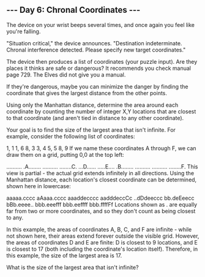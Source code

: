 ## --- Day 6: Chronal Coordinates ---
   The device on your wrist beeps several times, and once again you feel like you're falling.

   "Situation critical," the device announces. "Destination indeterminate. Chronal interference detected. Please specify new target coordinates."

   The device then produces a list of coordinates (your puzzle input). Are they places it thinks are safe or dangerous? It recommends you check manual page 729. The Elves did not give you a manual.

   If they're dangerous, maybe you can minimize the danger by finding the coordinate that gives the largest distance from the other points.

   Using only the Manhattan distance, determine the area around each coordinate by counting the number of integer X,Y locations that are closest to that coordinate (and aren't tied in distance to any other coordinate).

   Your goal is to find the size of the largest area that isn't infinite. For example, consider the following list of coordinates:

   1, 1
   1, 6
   8, 3
   3, 4
   5, 5
   8, 9
   If we name these coordinates A through F, we can draw them on a grid, putting 0,0 at the top left:

   ..........
   .A........
   ..........
   ........C.
   ...D......
   .....E....
   .B........
   ..........
   ..........
   ........F.
   This view is partial - the actual grid extends infinitely in all directions. Using the Manhattan distance, each location's closest coordinate can be determined, shown here in lowercase:

   aaaaa.cccc
   aAaaa.cccc
   aaaddecccc
   aadddeccCc
   ..dDdeeccc
   bb.deEeecc
   bBb.eeee..
   bbb.eeefff
   bbb.eeffff
   bbb.ffffFf
   Locations shown as . are equally far from two or more coordinates, and so they don't count as being closest to any.

   In this example, the areas of coordinates A, B, C, and F are infinite - while not shown here, their areas extend forever outside the visible grid. However, the areas of coordinates D and E are finite: D is closest to 9 locations, and E is closest to 17 (both including the coordinate's location itself). Therefore, in this example, the size of the largest area is 17.

   What is the size of the largest area that isn't infinite?

